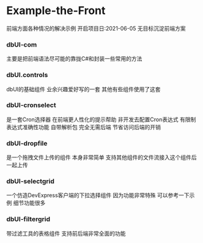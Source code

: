 # Example-the-Front
前端方面各种情况的解决示例
开启项目日:2021-06-05 无目标沉淀前端方案

### dbUI-com
主要是把前端语法尽可能的靠拢C#和封装一些常用的方法

### dbUI.controls
dbUI的基础组件 业余兴趣爱好写的一套 其他有些组件使用了这套

### dbUI-cronselect
是一套Cron选择器 在前端更人性化的提示帮助 非开发去配置Cron表达式 有限制表达式准确性功能 自带解析包 完全无需后端 节省访问后端的开销

### dbUI-dropfile
是一个拖拽文件上传的组件 本身非常简单 支持其他组件的文件流接入这个组件后一起上传

### dbUI-selectgrid
一个仿造DevExpress客户端的下拉选择组件 因为功能非常特殊 可以参考一下示例 细节功能很多

### dbUI-filtergrid
带过滤工具的表格组件 支持前后端非常全面的功能
